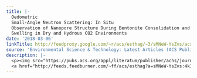 ```yaml
---
title: |-
  Oedometric
  Small-Angle Neutron Scattering: In Situ
  Observation of Nanopore Structure During Bentonite Consolidation and
  Swelling in Dry and Hydrous CO2 Environments
date: '2018-03-06'
linkTitle: http://feedproxy.google.com/~r/acs/esthag/~3/sMNeW-YsZvs/acs.est.7b04205
source: 'Environmental Science & Technology: Latest Articles (ACS Publications)'
description: |-
  <p><img src="https://pubs.acs.org/appl/literatum/publisher/achs/journals/content/esthag/0/esthag.ahead-of-print/acs.est.7b04205/20180306/images/medium/es-2017-04205f_0008.gif" alt="TOC Graphic"/></p><div><cite>Environmental Science & Technology</cite></div><div>DOI: 10.1021/acs.est.7b04205</div><div class="feedflare">
  <a href="http://feeds.feedburner.com/~ff/acs/esthag?a=sMNeW-YsZvs:4kIYI_9BNYI:yIl2AUoC8zA"><img src="http://feeds.feedburner.com/~ff/acs/esthag?d=yIl2AUoC8zA" border="0"></img></a>
---
```

